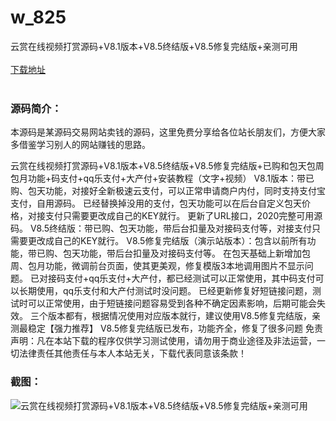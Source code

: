 # w_825
云赏在线视频打赏源码+V8.1版本+V8.5终结版+V8.5修复完结版+亲测可用
<br/></br>
[下载地址](https://www.uuid2.com/825.html "下载地址")
<br/></br>
<h3>源码简介：</h3>
<p>本源码是某源码交易网站卖钱的源码，这里免费分享给各位站长朋友们，方便大家多借鉴学习别人的网站赚钱的思路。<p>
<p>云赏在线视频打赏源码+V8.1版本+V8.5终结版+V8.5修复完结版+已购和包天包周包月功能+码支付+qq乐支付+大产付+安装教程（文字+视频）
V8.1版本：带已购、包天功能，对接好全新极速云支付，可以正常申请商户内付，同时支持支付宝支付，自用源码。
已经替换掉没用的支付，包天功能可以在后台自定义包天价格，对接支付只需要更改成自己的KEY就行。
更新了URL接口，2020完整可用源码。
V8.5终结版：带已购、包天功能，带后台扣量及对接码支付等，对接支付只需要更改成自己的KEY就行。
V8.5修复完结版（演示站版本）：包含以前所有功能，带已购、包天功能，带后台扣量及对接码支付等。
在包天基础上新增加包周、包月功能，微调前台页面，使其更美观，修复模版3本地调用图片不显示问题。
已对接码支付+qq乐支付+大产付，都已经测试可以正常使用，其中码支付可以长期使用，qq乐支付和大产付测试时没问题。
已经更新修复好短链接问题，测试时可以正常使用，由于短链接问题容易受到各种不确定因素影响，后期可能会失效。
三个版本都有，根据情况使用对应版本就行，建议使用V8.5修复完结版，亲测最稳定【强力推荐】
V8.5修复完结版已发布，功能齐全，修复了很多问题
免责声明：凡在本站下载的程序仅供学习测试使用，请勿用于商业途径及非法运营，一切法律责任其他责任与本人本站无关，下载代表同意该条款！<p>
<h3>截图：</h3>
<img src="https://www.uuid2.com/wp-content/uploads/img/202111/cfa55a8304.jpg" alt="云赏在线视频打赏源码+V8.1版本+V8.5终结版+V8.5修复完结版+亲测可用">
